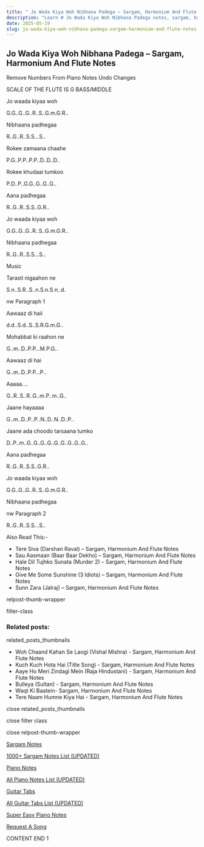 ```yaml
---
title: " Jo Wada Kiya Woh Nibhana Padega – Sargam, Harmonium And Flute Notes"
description: "Learn # Jo Wada Kiya Woh Nibhana Padega notes, sargam, harmonium notations and flute notes. Easy step-by-step tutorial for beginners."
date: 2025-05-19
slug: jo-wada-kiya-woh-nibhana-padega-sargam-harmonium-and-flute-notes
---
```


## Jo Wada Kiya Woh Nibhana Padega – Sargam, Harmonium And Flute Notes

Remove Numbers From Piano Notes
Undo Changes

SCALE OF THE FLUTE IS G BASS/MIDDLE

Jo waada kiyaa woh

G.G..G..G..R..S..G.m.G.R..

Nibhaana padhegaa

R..G..R..S.S…S..

Rokee zamaana chaahe

P.G..P.P..P.P..D..D..D..

Rokee khudaai tumkoo

P.D..P..G.G..G..G..G..

Aana padhegaa

R..G..R..S.S..G.R..

Jo waada kiyaa woh

G.G..G..G..R..S..G.m.G.R..

Nibhaana padhegaa

R..G..R..S.S…S..

Music

Tarasti nigaahon ne

S.n..S.R..S..n.S.n.S.n..d.

nw Paragraph 1

Aawaaz di haii

d.d..S.d..S..S.R.G.m.G..

Mohabbat ki raahon ne

G..m..D..P.P…M.P.G..

Aawaaz di hai

G..m..D..P.P…P..

Aaaaa….

G..R..S..R..G..m.P..m..G..

Jaane hayaaaa

G..m..D..P..P..N..D..N..D..P..

Jaane ada choodo tarsaana tumko

D..P..m..G..G..G..G..G..G..G..G..G..

Aana padhegaa

R..G..R..S.S..G.R..

Jo waada kiyaa woh

G.G..G..G..R..S..G.m.G.R..

Nibhaana padhegaa

nw Paragraph 2

R..G..R..S.S…S..

Also Read This:-

- Tere Siva (Darshan Raval) – Sargam, Harmonium And Flute Notes
- Sau Aasmaan (Baar Baar Dekho) – Sargam, Harmonium And Flute Notes
- Hale Dil Tujhko Sunata (Murder 2) – Sargam, Harmonium And Flute Notes
- Give Me Some Sunshine (3 Idiots) – Sargam, Harmonium And Flute Notes
- Sunn Zara (Jalraj) – Sargam, Harmonium And Flute Notes

relpost-thumb-wrapper

filter-class

### Related posts:

related_posts_thumbnails

- Woh Chaand Kahan Se Laogi (Vishal Mishra) - Sargam, Harmonium And Flute Notes
- Kuch Kuch Hota Hai (Title Song) - Sargam, Harmonium And Flute Notes
- Aaye Ho Meri Zindagi Mein (Raja Hindustani) - Sargam, Harmonium And Flute Notes
- Bulleya (Sultan) - Sargam, Harmonium And Flute Notes
- Waqt Ki Baatein- Sargam, Harmonium And Flute Notes
- Tere Naam Humne Kiya Hai - Sargam, Harmonium And Flute Notes

close related_posts_thumbnails

close filter class

close relpost-thumb-wrapper

[Sargam Notes](/sargam-notes.html)

[1000+ Sargam Notes List (UPDATED)](/all-songs-list-sargam-notes.html)

[Piano Notes](/piano-notes.html)

[All Piano Notes List (UPDATED)](/all-songs-list-piano-notes.html)

[Guitar Tabs](/guitar-tabs.html)

[All Guitar Tabs List (UPDATED)](/all-songs-list-guitar-tabs.html)

[Super Easy Piano Notes](https://studywall.in/)

[Request A Song](/request-a-song.html)

CONTENT END 1
